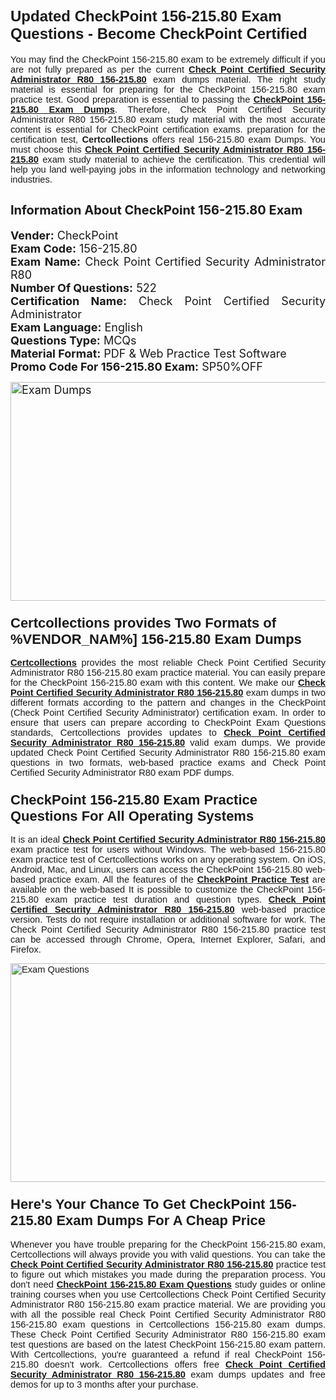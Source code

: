 <h1><span style="font-size:24px"><span style="font-family:Calibri,sans-serif"><strong>Updated CheckPoint 156-215.80 Exam Questions - Become CheckPoint Certified</strong></span></span></h1> <p style="text-align:justify"><span style="font-size:11pt"><span style="font-family:Calibri,sans-serif">You may find the CheckPoint 156-215.80 exam to be extremely difficult if you are not fully prepared as per the current <u><strong>Check Point Certified Security Administrator R80 156-215.80</strong></u> exam dumps material. The right study material is essential for preparing for the CheckPoint 156-215.80 exam practice test. Good preparation is essential to passing the <a href="https://www.certcollections.com/156-215.80-exam-questions"><u><strong>CheckPoint 156-215.80 Exam Dumps</strong></u></a>. Therefore, Check Point Certified Security Administrator R80 156-215.80 exam study material with the most accurate content is essential for CheckPoint certification exams. preparation for the certification test, <strong>Certcollections</strong> offers real 156-215.80 exam Dumps. You must choose this <u><strong>Check Point Certified Security Administrator R80 156-215.80</strong></u> exam study material to achieve the certification. This credential will help you land well-paying jobs in the information technology and networking industries.</span></span></p> <h2 style="text-align:justify"><strong><span style="font-size:20px">Information About CheckPoint 156-215.80 Exam</span></strong></h2> <p style="text-align:justify"><span style="font-size:18px"><strong>Vender:</strong> CheckPoint<br /> <strong>Exam Code:</strong> 156-215.80<br /> <strong>Exam Name:</strong> Check Point Certified Security Administrator R80<br /> <strong>Number Of Questions:</strong> 522<br /> <strong>Certification Name:</strong> Check Point Certified Security Administrator<br /> <strong>Exam Language:</strong> English<br /> <strong>Questions Type:</strong> MCQs<br /> <strong>Material Format:</strong> PDF & Web Practice Test Software<br /> <strong>Promo Code For 156-215.80 Exam:</strong> SP50%OFF</span></p> <p style="text-align:justify"><span style="font-size:18px"><a href="https://www.certcollections.com/156-215.80-exam-questions" rel="no-follow"><img alt="Exam Dumps" src="https://www.certcollections.com/uploads/content/certcollections.jpg" style="height:350px; width:750px" /></a></span></p> <h3><span style="font-size:22px"><span style="font-family:Calibri,sans-serif"><strong>Certcollections provides Two Formats of %VENDOR_NAM%] 156-215.80 Exam Dumps</strong></span></span></h3> <p style="text-align:justify"><span style="font-size:11pt"><span style="font-family:Calibri,sans-serif"><a href="https://www.certcollections.com/"><u><strong>Certcollections</strong></u></a> provides the most reliable Check Point Certified Security Administrator R80 156-215.80 exam practice material. You can easily prepare for the CheckPoint 156-215.80 exam with this content. We make our <u><strong>Check Point Certified Security Administrator R80 156-215.80</strong></u> exam dumps in two different formats according to the pattern and changes in the CheckPoint (Check Point Certified Security Administrator) certification exam. In order to ensure that users can prepare according to CheckPoint Exam Questions standards, Certcollections provides updates to <u><strong>Check Point Certified Security Administrator R80 156-215.80</strong></u> valid exam dumps. We provide updated Check Point Certified Security Administrator R80 156-215.80 exam questions in two formats, web-based practice exams and Check Point Certified Security Administrator R80 exam PDF dumps.</span></span></p> <h3><span style="font-size:22px"><span style="font-family:Calibri,sans-serif"><strong>CheckPoint 156-215.80 Exam Practice Questions For All Operating Systems</strong></span></span></h3> <p style="text-align:justify"><span style="font-size:11pt"><span style="font-family:Calibri,sans-serif">It is an ideal <u><strong>Check Point Certified Security Administrator R80 156-215.80</strong></u> exam practice test for users without Windows. The web-based 156-215.80 exam practice test of Certcollections works on any operating system. On iOS, Android, Mac, and Linux, users can access the CheckPoint 156-215.80 web-based practice exam. All the features of the <a href="https://www.certcollections.com/checkpoint-exam-dumps"><u><strong>CheckPoint Practice Test</strong></u></a> are available on the web-based It is possible to customize the CheckPoint 156-215.80 exam practice test duration and question types. <u><strong>Check Point Certified Security Administrator R80 156-215.80</strong></u> web-based practice version. Tests do not require installation or additional software for work. The Check Point Certified Security Administrator R80 156-215.80 practice test can be accessed through Chrome, Opera, Internet Explorer, Safari, and Firefox.</span></span></p> <p style="text-align:justify"><span style="font-size:11pt"><span style="font-family:Calibri,sans-serif"><a href="https://www.certcollections.com/156-215.80-exam-questions" rel="no-follow"><img alt="Exam Questions" src="https://www.certcollections.com/uploads/content/55597321.jpg" style="height:350px; width:750px" /></a></span></span></p> <h3><span style="font-size:22px"><span style="font-family:Calibri,sans-serif"><strong>Here's Your Chance To Get CheckPoint 156-215.80 Exam Dumps For A Cheap Price</strong></span></span></h3> <p style="text-align:justify"><span style="font-size:11pt"><span style="font-family:Calibri,sans-serif">Whenever you have trouble preparing for the CheckPoint 156-215.80 exam, Certcollections will always provide you with valid questions. You can take the <u><strong>Check Point Certified Security Administrator R80 156-215.80</strong></u> practice test to figure out which mistakes you made during the preparation process. You don't need <a href="https://www.certcollections.com/156-215.80-exam-questions"><u><strong>CheckPoint 156-215.80 Exam Questions</strong></u></a> study guides or online training courses when you use Certcollections Check Point Certified Security Administrator R80 156-215.80 exam practice material. We are providing you with all the possible real Check Point Certified Security Administrator R80 156-215.80 exam questions in Certcollections 156-215.80 exam dumps. These Check Point Certified Security Administrator R80 156-215.80 exam test questions are based on the latest CheckPoint 156-215.80 exam pattern. With Certcollections, you're guaranteed a refund if real CheckPoint 156-215.80 doesn't work. Certcollections offers free <u><strong>Check Point Certified Security Administrator R80 156-215.80</strong></u> exam dumps updates and free demos for up to 3 months after your purchase.</span></span></p>
